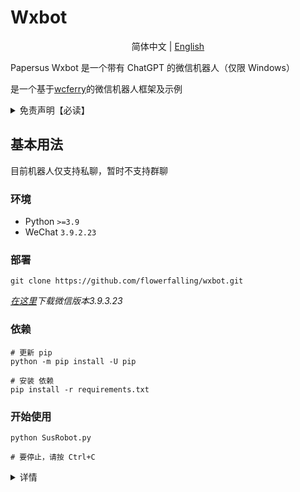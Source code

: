# Wxbot

<p align="center">
简体中文 | <a href="README.md">English</a>
</p>

Papersus Wxbot 是一个带有 ChatGPT 的微信机器人（仅限 Windows）

是一个基于[wcferry](https://github.com/lich0821/WeChatFerry)的微信机器人框架及示例

<details><summary>免责声明【必读】</summary>

本工具仅供学习和技术研究使用，不得用于任何商业或非法行为，否则后果自负。

本工具的作者不对本工具的安全性、完整性、可靠性、有效性、正确性或适用性做任何明示或暗示的保证，也不对本工具的使用或滥用造成的任何直接或间接的损失、责任、索赔、要求或诉讼承担任何责任。

本工具的作者保留随时修改、更新、删除或终止本工具的权利，无需事先通知或承担任何义务。

本工具的使用者应遵守相关法律法规，尊重微信的版权和隐私，不得侵犯微信或其他第三方的合法权益，不得从事任何违法或不道德的行为。

本工具的使用者在下载、安装、运行或使用本工具时，即表示已阅读并同意本免责声明。如有异议，请立即停止使用本工具，并删除所有相关文件。

</details>

## 基本用法

目前机器人仅支持私聊，暂时不支持群聊

### 环境

- Python `>=3.9`
- WeChat `3.9.2.23`

### 部署

```Shell
git clone https://github.com/flowerfalling/wxbot.git
```

_[在这里](https://github.com/lich0821/WeChatFerry/releases/download/v39.0.12/WeChatSetup-3.9.2.23.exe)下载微信版本3.9.3.23_

### 依赖

```Shell
# 更新 pip
python -m pip install -U pip

# 安装 依赖
pip install -r requirements.txt
```

### 开始使用

```Shell
python SusRobot.py

# 要停止，请按 Ctrl+C
```

<details><summary>详情</summary>

#### 用户命令（你的朋友）

```Text
@菜单  # 获取菜单
```

```Text
@一言  # 得到一个句子
```

```Text
gpt command:
/xxx  # 与 GPT 交谈
/gpt help  # 得到帮助
/gpt start  # 启用 GPT 连续对话
/gpt end  # 禁用 GPT 连续对话
/gpt clear  # 清除当前会话记录
```

```Text
gemini command:
%xxx  # 与 Gemini 交谈
%gemini help  # 得到帮助
%gemini start  # 启用 Gemini 持续对话
%gemini end  # 禁用 Gemini 连续对话
%gemini clear  # 清除当前会话记录
```

#### 管理员命令（您）

目前可以使用以下功能：

- menu
- gpt
- gemini
- hitokoto

称其中任意一个 func

```Text
Administrator documentation
  /help  # 得到帮助
  /state  # 查看功能的状态
  /config  # 重新载入配置文件
  /disable|enable name1[,name2[...]] func1[,func2[...]]|all  # 启用|禁用某人对部分|所有功能的权限
  /start|stop func1[,func2[,func3[...]]  # 开始|停止功能
  /admin name  # 转移管理员身份
  /quit  # 退出机器人
```

_Gimini默认不启用，请填写config.yaml中plugins-info-gemini-token并重启（然后enbale）_
</details>
